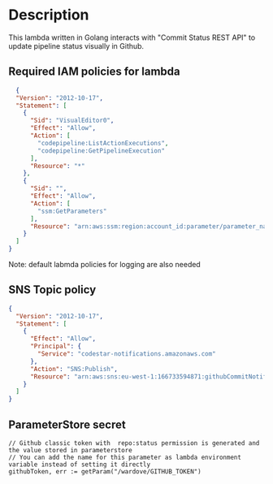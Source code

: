 # Description
This lambda written in Golang interacts with "Commit Status REST API" to update pipeline status visually in Github.

## Required IAM policies for lambda

```json
  {
  "Version": "2012-10-17",
  "Statement": [
    {
      "Sid": "VisualEditor0",
      "Effect": "Allow",
      "Action": [
        "codepipeline:ListActionExecutions",
        "codepipeline:GetPipelineExecution"
      ],
      "Resource": "*"
    },
    {
      "Sid": "",
      "Effect": "Allow",
      "Action": [
        "ssm:GetParameters"
      ],
      "Resource": "arn:aws:ssm:region:account_id:parameter/parameter_name"
    }
  ]
}
```
Note: default labmda policies for logging are also needed

## SNS Topic policy

```json
{
  "Version": "2012-10-17",
  "Statement": [
    {
      "Effect": "Allow",
      "Principal": {
        "Service": "codestar-notifications.amazonaws.com"
      },
      "Action": "SNS:Publish",
      "Resource": "arn:aws:sns:eu-west-1:166733594871:githubCommitNotifier"
    }
  ]
}
```
## ParameterStore secret
```golang
// Github classic token with  repo:status permission is generated and the value stored in parameterstore
// You can add the name for this parameter as lambda environment variable instead of setting it directly
githubToken, err := getParam("/wardove/GITHUB_TOKEN")
```
